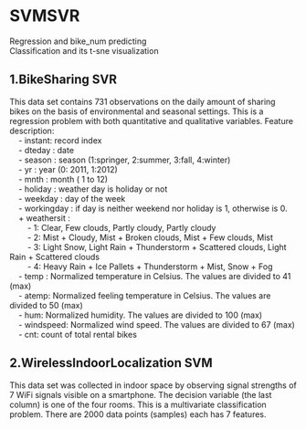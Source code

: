 # SVMSVR

Regression and bike_num predicting
<br>Classification and its t-sne visualization

## 1.BikeSharing SVR

This data set contains 731 observations on the daily amount of sharing bikes on the basis of environmental and seasonal settings.
This is a regression problem with both quantitative and qualitative variables.
Feature description:
<br>&nbsp;&nbsp;&nbsp;&nbsp;- instant: record index
<br>&nbsp;&nbsp;&nbsp;&nbsp;- dteday : date
<br>&nbsp;&nbsp;&nbsp;&nbsp;- season : season (1:springer, 2:summer, 3:fall, 4:winter)
<br>&nbsp;&nbsp;&nbsp;&nbsp;- yr : year (0: 2011, 1:2012)
<br>&nbsp;&nbsp;&nbsp;&nbsp;- mnth : month ( 1 to 12)
<br>&nbsp;&nbsp;&nbsp;&nbsp;- holiday : weather day is holiday or not
<br>&nbsp;&nbsp;&nbsp;&nbsp;- weekday : day of the week
<br>&nbsp;&nbsp;&nbsp;&nbsp;- workingday : if day is neither weekend nor holiday is 1, otherwise is 0.
<br>&nbsp;&nbsp;&nbsp;&nbsp;+ weathersit : 
<br>&nbsp;&nbsp;&nbsp;&nbsp;&nbsp;&nbsp;&nbsp;&nbsp;- 1: Clear, Few clouds, Partly cloudy, Partly cloudy
<br>&nbsp;&nbsp;&nbsp;&nbsp;&nbsp;&nbsp;&nbsp;&nbsp;- 2: Mist + Cloudy, Mist + Broken clouds, Mist + Few clouds, Mist
<br>&nbsp;&nbsp;&nbsp;&nbsp;&nbsp;&nbsp;&nbsp;&nbsp;- 3: Light Snow, Light Rain + Thunderstorm + Scattered clouds, Light Rain + Scattered clouds
<br>&nbsp;&nbsp;&nbsp;&nbsp;&nbsp;&nbsp;&nbsp;&nbsp;- 4: Heavy Rain + Ice Pallets + Thunderstorm + Mist, Snow + Fog
<br>&nbsp;&nbsp;&nbsp;&nbsp;- temp : Normalized temperature in Celsius. The values are divided to 41 (max)
<br>&nbsp;&nbsp;&nbsp;&nbsp;- atemp: Normalized feeling temperature in Celsius. The values are divided to 50 (max)
<br>&nbsp;&nbsp;&nbsp;&nbsp;- hum: Normalized humidity. The values are divided to 100 (max)
<br>&nbsp;&nbsp;&nbsp;&nbsp;- windspeed: Normalized wind speed. The values are divided to 67 (max)
<br>&nbsp;&nbsp;&nbsp;&nbsp;- cnt: count of total rental bikes	


## 2.WirelessIndoorLocalization SVM

This data set was collected in indoor space by observing signal strengths of 7 WiFi signals visible on a smartphone. The decision variable (the last column) is one of the four rooms.
This is a multivariate classification problem. There are 2000 data points (samples) each has 7 features.

